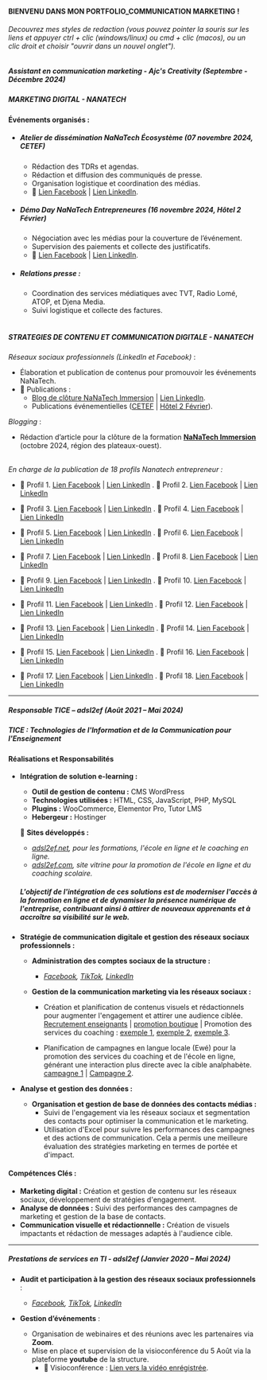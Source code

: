 
#### BIENVENU DANS MON PORTFOLIO_COMMUNICATION MARKETING !
###### *Decouvrez mes styles de redaction (vous pouvez pointer la souris sur les liens et appuyer ctrl + clic (windows/linux) ou cmd + clic (macos), ou un clic droit et choisir "ouvrir dans un nouvel onglet").*

##### Assistant en communication marketing - Ajc's Creativity (Septembre - Décembre 2024)
##### MARKETING DIGITAL - NANATECH
#### Événements organisés :  
- ##### Atelier de dissémination NaNaTech Écosystème (07 novembre 2024, CETEF)  
  - Rédaction des TDRs et agendas.
  - Rédaction et diffusion des communiqués de presse.  
  - Organisation logistique et coordination des médias.  
  - 🔗 [Lien Facebook](https://www.facebook.com/share/p/9wXtNYeddQobTt1S/) | [Lien LinkedIn](https://urlr.me/K3csaN).
  
- ##### Démo Day NaNaTech Entrepreneures (16 novembre 2024, Hôtel 2 Février)  
  - Négociation avec les médias pour la couverture de l’événement.  
  - Supervision des paiements et collecte des justificatifs.  
  - 🔗 [Lien Facebook](https://www.facebook.com/share/p/NYwiFsW1FsjKFSfc/) | [Lien LinkedIn](https://urlz.fr/t9kU).  

- ##### Relations presse :  
  - Coordination des services médiatiques avec TVT, Radio Lomé, ATOP, et Djena Media.  
  - Suivi logistique et collecte des factures. <br><br>

##### STRATEGIES DE CONTENU ET COMMUNICATION DIGITALE - NANATECH

*Réseaux sociaux professionnels (LinkedIn et Facebook)* :  
- Élaboration et publication de contenus pour promouvoir les événements NaNaTech.  
- 🔗 Publications :  
  - [Blog de clôture NaNaTech Immersion](https://www.facebook.com/share/p/b9yppEWPGzm8j4Zc/) | [Lien LinkedIn](https://urlz.fr/t9oA).  
  - Publications événementielles ([CETEF](https://www.facebook.com/share/p/9wXtNYeddQobTt1S/) | [Hôtel 2 Février](https://www.facebook.com/share/p/NYwiFsW1FsjKFSfc/)).  

*Blogging* :  
- Rédaction d’article pour la clôture de la formation **[NaNaTech Immersion](https://www.facebook.com/share/p/b9yppEWPGzm8j4Zc/)** (octobre 2024, région des plateaux-ouest).<br><br>

*En charge de la publication de 18 profils Nanatech entrepreneur :* 
- 🔗 Profil 1. [Lien Facebook](https://www.facebook.com/share/p/1X5iQ9ckEK/) | [Lien LinkedIn](https://www.linkedin.com/feed/update/urn:li:activity:7263300891489746944) . 🔗 Profil 2. [Lien Facebook](https://www.facebook.com/share/p/15Bii1dUrq/) | [Lien LinkedIn](https://www.linkedin.com/posts/nana-tech_nanatechentrepreneures-nanatech-gouvtg-activity-7264269977925337088-wgVz?utm_source=share&utm_medium=member_desktop)
  
- 🔗 Profil 3. [Lien Facebook](https://www.facebook.com/share/p/18HjbqCXks/) | [Lien LinkedIn](https://www.linkedin.com/posts/nana-tech_nanatechentrepreneures-nanatech-gouvtg-activity-7264273738685198336-hoGs?utm_source=share&utm_medium=member_desktop) . 🔗 Profil 4. [Lien Facebook](https://www.facebook.com/share/p/1AxMvvSf3Z/) | [Lien LinkedIn](https://www.linkedin.com/posts/nana-tech_nanatechentrepreneures-nanatech-gouvtg-activity-7264277192702935040-2lIB?utm_source=share&utm_medium=member_desktop)
  
- 🔗 Profil 5. [Lien Facebook](https://www.facebook.com/share/p/1EtpN5wZNS/) | [Lien LinkedIn](https://www.linkedin.com/posts/nana-tech_nanatechentrepreneures-nanatech-gouvtg-activity-7264687855749279744-1eN8?utm_source=share&utm_medium=member_desktop) . 🔗 Profil 6. [Lien Facebook](https://www.facebook.com/share/p/19bssJ7ZWt/) | [Lien LinkedIn](https://www.linkedin.com/posts/nana-tech_nanatechentrepreneures-nanatech-gouvtg-activity-7264285599421943809-udwV?utm_source=share&utm_medium=member_desktop)

- 🔗 Profil 7. [Lien Facebook](https://www.facebook.com/share/p/151GQtz75V/) | [Lien LinkedIn](https://www.linkedin.com/posts/nana-tech_nanatechentrepreneures-nanatech-gouvtg-activity-7264327287456559108-6jEL?utm_source=share&utm_medium=member_desktop) . 🔗 Profil 8. [Lien Facebook](https://www.facebook.com/share/p/1Pbt6sKYrH/) | [Lien LinkedIn](https://www.linkedin.com/posts/nana-tech_nanatechentrepreneures-nanatech-gouvtg-activity-7264329042974158849-S3bz?utm_source=share&utm_medium=member_desktop)
  
- 🔗 Profil 9. [Lien Facebook](https://www.facebook.com/nanatechtg/posts/pfbid0275zXSQEGFYn4RzT9WoUyA4jSD9xbL4p44SAnjypm2dvhn39Sq2jA27ybZhWUF9Rol) | [Lien LinkedIn](https://www.linkedin.com/posts/nana-tech_nanatechentrepreneures-nanatech-gouvtg-activity-7264330169224437761-Ou07?utm_source=share&utm_medium=member_desktop) . 🔗 Profil 10. [Lien Facebook](https://www.facebook.com/share/p/1LLkiziHwr/) | [Lien LinkedIn](https://www.linkedin.com/posts/nana-tech_nanatechentrepreneures-nanatech-gouvtg-activity-7264330997595287554-ly1H?utm_source=share&utm_medium=member_desktop)
  
- 🔗 Profil 11. [Lien Facebook](https://www.facebook.com/share/p/1CZ5L3VtZ7/) | [Lien LinkedIn](https://www.linkedin.com/posts/nana-tech_nanatechentrepreneures-nanatech-gouvtg-activity-7264339888198553601-Gq34?utm_source=share&utm_medium=member_desktop) . 🔗 Profil 12. [Lien Facebook](https://www.facebook.com/share/p/1A78iMsu9p/) | [Lien LinkedIn](https://www.linkedin.com/posts/nana-tech_nanatechentrepreneures-nanatech-gouvtg-activity-7264340664220360704-l7Yc?utm_source=share&utm_medium=member_desktop)

- 🔗 Profil 13. [Lien Facebook](https://www.facebook.com/share/p/1AfMfT3yeZ/) | [Lien LinkedIn](https://www.linkedin.com/posts/nana-tech_nanatechentrepreneures-nanatech-gouvtg-activity-7264348457128136705-SMPu?utm_source=share&utm_medium=member_desktop) . 🔗 Profil 14. [Lien Facebook](https://www.facebook.com/share/p/19dREc1jYy/) | [Lien LinkedIn](https://www.linkedin.com/posts/nana-tech_nanatechentrepreneures-nanatech-gouvtg-activity-7264696399114473472-sg3s?utm_source=share&utm_medium=member_desktop)

- 🔗 Profil 15. [Lien Facebook](https://www.facebook.com/share/p/1EpHCND89c/) | [Lien LinkedIn](https://www.linkedin.com/posts/nana-tech_nanatechentrepreneures-nanatech-gouvtg-activity-7264757940337709057-XMFz?utm_source=share&utm_medium=member_desktop) . 🔗 Profil 16. [Lien Facebook](https://www.facebook.com/share/p/1EJU57EFFN/) | [Lien LinkedIn](https://www.linkedin.com/posts/nana-tech_togodigital-nanatechentrepreneures-nanatech-activity-7264948713909796864-EnWq?utm_source=share&utm_medium=member_desktop)

- 🔗 Profil 17. [Lien Facebook](https://www.facebook.com/share/p/1DczkDS3aY/) | [Lien LinkedIn](https://www.linkedin.com/posts/nana-tech_nanatechentrepreneures-nanatech-gouvtg-activity-7264961181876895744-eVRP?utm_source=share&utm_medium=member_desktop) . 🔗 Profil 18. [Lien Facebook](https://www.facebook.com/share/p/14kVgUHa13F/) | [Lien LinkedIn](https://www.linkedin.com/posts/nana-tech_nanatechentrepreneures-nanatech-gouvtg-activity-7264989404228718592-5N9Y?utm_source=share&utm_medium=member_desktop)


---

##### Responsable TICE – adsl2ef (Août 2021 – Mai 2024)
##### TICE : Technologies de l'Information et de la Communication pour l'Enseignement
#### Réalisations et Responsabilités  
- **Intégration de solution e-learning :**  
  - **Outil de gestion de contenu :** CMS WordPress  
  - **Technologies utilisées :** HTML, CSS, JavaScript, PHP, MySQL  
  - **Plugins :** WooCommerce, Elementor Pro, Tutor LMS
  - **Hebergeur :** Hostinger

  📌 **Sites développés :**  
  - *[adsl2ef.net](http://adsl2ef.net/), pour les formations, l'école en ligne et le coaching en ligne.*
  - *[adsl2ef.com](http://adsl2ef.com/), site vitrine pour la promotion de l'école en ligne et du coaching scolaire.*
  ##### L'objectif de l'intégration de ces solutions est de moderniser l'accès à la formation en ligne et de dynamiser la présence numérique de l'entreprise, contribuant ainsi à attirer de nouveaux apprenants et à accroître sa visibilité sur le web.<br>

- **Stratégie de communication digitale et gestion des réseaux sociaux professionnels :**  
  - **Administration des comptes sociaux de la structure :**  
    - *[Facebook](https://www.facebook.com/adsl.formation.tg/about_profile_transparency?locale=fr_FR), [TikTok](https://www.tiktok.com/@adsl2ef), [LinkedIn](https://www.linkedin.com/company/adsl-2ef/?originalSubdomain=tg)*
       
  - **Gestion de la communication marketing via les réseaux sociaux :**  
    - Création et planification de contenus visuels et rédactionnels pour augmenter l'engagement et attirer une audience ciblée. [Recrutement enseignants](https://www.facebook.com/adsl.formation.tg/videos/555157342249338) | [promotion boutique](https://www.facebook.com/adsl.formation.tg/videos/555157342249338) | Promotion des services du coaching : [exemple 1](https://www.facebook.com/adsl.formation.tg/videos/315862360854784), [exemple 2](https://www.facebook.com/adsl.formation.tg/videos/3347283618902912), [exemple 3](https://www.facebook.com/adsl.formation.tg/videos/323060426946342).
      
    - Planification de campagnes en langue locale (Ewé) pour la promotion des services du coaching et de l'école en ligne, générant une interaction plus directe avec la cible analphabète. [campagne 1](https://www.facebook.com/adsl.formation.tg/videos/1115975812431308/) | [Campagne 2](https://www.facebook.com/adsl.formation.tg/videos/580830106950905/).

- **Analyse et gestion des données :**  
  - **Organisation et gestion de base de données des contacts médias :**  
    - Suivi de l'engagement via les réseaux sociaux et segmentation des contacts pour optimiser la communication et le marketing.
    - Utilisation d'Excel pour suivre les performances des campagnes et des actions de communication. Cela a permis une meilleure évaluation des stratégies marketing en termes de portée et d'impact.

#### Compétences Clés :  
- **Marketing digital :** Création et gestion de contenu sur les réseaux sociaux, développement de stratégies d'engagement.
- **Analyse de données :** Suivi des performances des campagnes de marketing et gestion de la base de contacts.
- **Communication visuelle et rédactionnelle :** Création de visuels impactants et rédaction de messages adaptés à l'audience cible.

---

##### Prestations de services en TI - adsl2ef (Janvier 2020 – Mai 2024)  

- **Audit et participation à la gestion des réseaux sociaux professionnels** :  
  - *[Facebook](https://www.facebook.com/adsl.formation.tg/about_profile_transparency?locale=fr_FR), [TikTok](https://www.tiktok.com/@adsl2ef), [LinkedIn](https://www.linkedin.com/company/adsl-2ef/?originalSubdomain=tg)*
    
- **Gestion d’événements** :  
   - Organisation de webinaires et des réunions avec les partenaires via **Zoom**.
   - Mise en place et supervision de la visioconférence du 5 Août via la plateforme **youtube** de la structure.
     - 📌 Visioconférence : [Lien vers la vidéo enrégistrée](https://www.youtube.com/live/bS4ezBMKE_I?si=vMh8mqlw4-PU5LHK).

